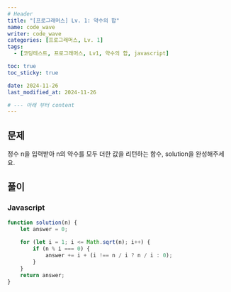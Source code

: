 ```yaml
---
# Header
title: "[프로그래머스] Lv. 1: 약수의 합"
name: code_wave
writer: code_wave
categories: [프로그래머스, Lv. 1]
tags:
  - [코딩테스트, 프로그래머스, Lv1, 약수의 합, javascript]

toc: true
toc_sticky: true

date: 2024-11-26
last_modified_at: 2024-11-26

# --- 아래 부터 content
---
```


## 문제
정수 n을 입력받아 n의 약수를 모두 더한 값을 리턴하는 함수, solution을 완성해주세요.

## 풀이
### Javascript
```js
function solution(n) {
    let answer = 0;
  
    for (let i = 1; i <= Math.sqrt(n); i++) {
        if (n % i === 0) {
            answer += i + (i !== n / i ? n / i : 0);
        }
    }
    return answer;
}
```
